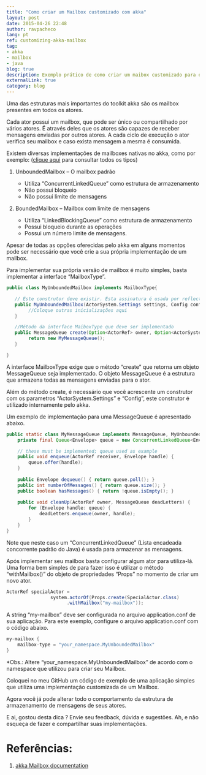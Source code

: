 ```yaml
---
title: "Como criar um Mailbox customizado com akka"
layout: post
date: 2015-04-26 22:48
author: ravpacheco
lang: pt
ref: customizing-akka-mailbox
tag:
- akka
- mailbox
- java
blog: true
description: Exemplo prático de como criar um maibox customizado para o akka. 
externalLink: true
category: blog
---
```


Uma das estruturas mais importantes do toolkit akka são os mailbox presentes em todos os atores.

Cada ator possui um mailbox, que pode ser único ou compartilhado por vários atores. É através deles que os atores são capazes de receber mensagens enviadas por outros atores. A cada ciclo de execução o ator verifica seu mailbox e caso exista mensagem a mesma é consumida.

Existem diversas implementações de mailboxes nativas no akka, como por exemplo: ([clique aqui](http://doc.akka.io/docs/akka/current/java/mailboxes.html) para consultar todos os tipos)

1. UnboundedMailbox – O mailbox padrão
    * Utiliza “ConcurrentLinkedQueue” como estrutura de armazenamento
    * Não possui bloqueio
    * Não possui limite de mensagens

2. BoundedMailbox – Mailbox com limite de mensagens
    * Utiliza “LinkedBlockingQueue” como estrutura de armazenamento
    * Possui bloqueio durante as operações
    * Possui um número limite de mensagens.

Apesar de todas as opções oferecidas pelo akka em alguns momentos pode ser necessário que você crie a sua própria implementação de um mailbox.

Para implementar sua própria versão de mailbox é muito simples, basta implementar a interface “MailboxType”.

```java
public class MyUnboundedMailbox implements MailboxType{

   // Este construtor deve existir. Esta assinatura é usada por reflection pelo Akka
   public MyUnboundedMailbox(ActorSystem.Settings settings, Config config) {
        //Coloque outras inicializações aqui
   }

   //Método da interface MaiboxType que deve ser implementado
   public MessageQueue create(Option<ActorRef> owner, Option<ActorSystem> system) {
        return new MyMessageQueue();
   }

}
```

A interface MailboxType exige que o método “create” que retorna um objeto MessageQueue seja implementado. O objeto MessageQueue é a estrutura que armazena todas as mensagens enviadas para o ator.

Além do método create, é necessário que você acrescente um construtor com os parametros “ActorSystem.Settings” e “Config”, este construtor é utilizado internamente pelo akka.

Um exemplo de implementação para uma MessageQueue é apresentado abaixo.

```java
public static class MyMessageQueue implements MessageQueue, MyUnboundedMessageQueueSemantics {
    private final Queue<Envelope> queue = new ConcurrentLinkedQueue<Envelope>();

    // these must be implemented; queue used as example
    public void enqueue(ActorRef receiver, Envelope handle) {
        queue.offer(handle);
    }
    
    public Envelope dequeue() { return queue.poll(); }
    public int numberOfMessages() { return queue.size(); }
    public boolean hasMessages() { return !queue.isEmpty(); }
    
    public void cleanUp(ActorRef owner, MessageQueue deadLetters) {
        for (Envelope handle: queue) {
            deadLetters.enqueue(owner, handle);
        }
    }
}
```

Note que neste caso um “ConcurrentLinkedQueue” (Lista encadeada concorrente padrão do Java) é usada para armazenar as mensagens.

Após implementar seu mailbox basta configurar algum ator para utiliza-lá. Uma forma bem simples de para fazer isso é utilizar o método “withMailbox()” do objeto de propriedades “Props” no momento de criar um novo ator.

```java
ActorRef specialActor = 
                system.actorOf(Props.create(SpecialActor.class)
                      .withMailbox("my-mailbox"));
```

A string “my-mailbox” deve ser configurada no arquivo application.conf de sua aplicação.
Para este exemplo, configure o arquivo application.conf com o código abaixo.

```java
my-mailbox {
    mailbox-type = "your_namespace.MyUnboundedMailbox"
}
```

*Obs.: Altere “your_namespace.MyUnboundedMailbox”
de acordo com o namespace que utilizou para criar seu Mailbox.

Coloquei no meu GitHub um código de exemplo de uma aplicação simples que utiliza uma implementação customizada de um Mailbox.

Agora você já pode alterar todo o comportamento da estrutura de armazenamento de mensagens de seus atores.

E ai, gostou desta dica ?
Envie seu feedback, dúvida e sugestões. Ah, e não esqueça de fazer e compartilhar suas implementações.

# Referências:

1. [akka Mailbox documentation](http://doc.akka.io/docs/akka/current/java/mailboxes.html)